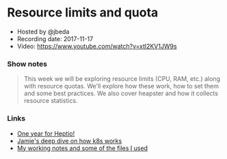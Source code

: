 # Resource limits and quota

- Hosted by @jbeda
- Recording date: 2017-11-17
- Video: https://www.youtube.com/watch?v=xtl2KV1JW9s

### Show notes

> This week we will be exploring resource limits (CPU, RAM, etc.) along with resource quotas. We'll explore how these work, how to set them and some best practices.  We also cover heapster and how it collects resource statistics.

### Links

 - [One year for Heptio!](https://blog.heptio.com/one-year-of-heptio-5a1dbd95b73b)
 - [Jamie's deep dive on how k8s works](https://github.com/jamiehannaford/what-happens-when-k8s)
 - [My working notes and some of the files I used](https://gist.github.com/jbeda/3c54ddd9c25eaafb399b143f65b9c07d)
